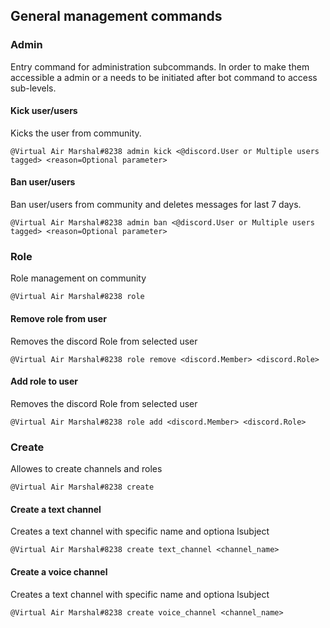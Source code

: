 ## General management commands

### Admin 
Entry command for administration subcommands. In order to make them accessible a admin or a needs to be initiated after bot command to access sub-levels.

#### Kick user/users

Kicks the user from community.

```text
@Virtual Air Marshal#8238 admin kick <@discord.User or Multiple users tagged> <reason=Optional parameter>
```

#### Ban user/users

Ban user/users from community and deletes messages for last 7 days.

```text
@Virtual Air Marshal#8238 admin ban <@discord.User or Multiple users tagged> <reason=Optional parameter>
```

### Role 

Role management on community

```text
@Virtual Air Marshal#8238 role
```
#### Remove role from user

Removes the discord Role from selected user

```text
@Virtual Air Marshal#8238 role remove <discord.Member> <discord.Role>
```

#### Add role to user

Removes the discord Role from selected user

```text
@Virtual Air Marshal#8238 role add <discord.Member> <discord.Role>
```

### Create 

Allowes to create channels and roles

```text
@Virtual Air Marshal#8238 create
```

#### Create a text channel

Creates a text channel with specific name and optiona lsubject

```text
@Virtual Air Marshal#8238 create text_channel <channel_name>
```

#### Create a voice channel

Creates a text channel with specific name and optiona lsubject

```text
@Virtual Air Marshal#8238 create voice_channel <channel_name>
```

